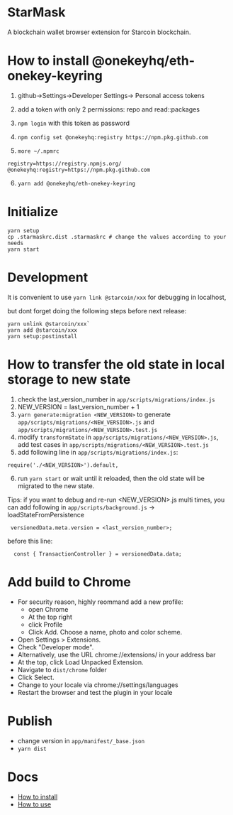 # StarMask

A blockchain wallet browser extension for Starcoin blockchain.

# How to install @onekeyhq/eth-onekey-keyring

1. github->Settings->Developer Settings-> Personal access tokens

2. add a token with only 2 permissions: repo and read::packages

3. `npm login` with this token as password

4. `npm config set @onekeyhq:registry https://npm.pkg.github.com`

5. `more ~/.npmrc`

```
registry=https://registry.npmjs.org/
@onekeyhq:registry=https://npm.pkg.github.com
```

6. `yarn add @onekeyhq/eth-onekey-keyring`

# Initialize

```
yarn setup
cp .starmaskrc.dist .starmaskrc # change the values according to your needs
yarn start
```

# Development

It is convenient to use `yarn link @starcoin/xxx` for debugging in localhost,

but dont forget doing the following steps before next release:

```
yarn unlink @starcoin/xxx`
yarn add @starcoin/xxx
yarn setup:postinstall
```

# How to transfer the old state in local storage to new state

1. check the last_version_number in `app/scripts/migrations/index.js`
2. NEW_VERSION = last_version_number + 1
3. `yarn generate:migration <NEW_VERSION>` to generate `app/scripts/migrations/<NEW_VERSION>.js` and `app/scripts/migrations/<NEW_VERSION>.test.js`
4. modify `transformState` in `app/scripts/migrations/<NEW_VERSION>.js`, add test cases in `app/scripts/migrations/<NEW_VERSION>.test.js`
5. add following line in `app/scripts/migrations/index.js`:

```
require('./<NEW_VERSION>').default,
```

6. run `yarn start` or wait until it reloaded, then the old state will be migrated to the new state.

Tips:
if you want to debug and re-run <NEW_VERSION>.js multi times, you can add following in `app/scripts/background.js` -> loadStateFromPersistence

```
 versionedData.meta.version = <last_version_number>;
```

before this line:

```
  const { TransactionController } = versionedData.data;
```

# Add build to Chrome

- For security reason, highly reommand add a new profile:
  - open Chrome
  - At the top right
  - click Profile
  - Click Add. Choose a name, photo and color scheme.
- Open Settings > Extensions.
- Check "Developer mode".
- Alternatively, use the URL chrome://extensions/ in your address bar
- At the top, click Load Unpacked Extension.
- Navigate to `dist/chrome` folder
- Click Select.
- Change to your locale via chrome://settings/languages
- Restart the browser and test the plugin in your locale

# Publish

- change version in `app/manifest/_base.json`
- `yarn dist`

# Docs

- [How to install](./docs/en/how-to-install.md)
- [How to use](./docs/en/how-to-use.md)
